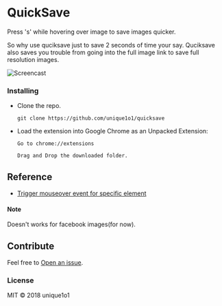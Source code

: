 # QuickSave


Press 's' while hovering over image to save images quicker.

So why use quciksave just to save 2 seconds of time your say.
Quciksave also saves you trouble from going into the full image link to save full resolution images.

![Screencast](http://i.imgur.com/mGTG9FF.gif)
### Installing

- Clone the repo.
  ```
  git clone https://github.com/unique1o1/quicksave
  ```

- Load the extension into Google Chrome as an Unpacked Extension:

  ```
  Go to chrome://extensions

  Drag and Drop the downloaded folder.
  ```

## Reference
- [Trigger mouseover event for specific element](http://stackoverflow.com/questions/43806176/how-to-trigger-mouseover-event-only-for-an-img-element-using-jav$)

#### Note
Doesn't works for facebook images(for now).


## Contribute
Feel free to [Open an issue](https://github.com/unique1o1/Quicksave/issues).

### License
 MIT © 2018 unique1o1

